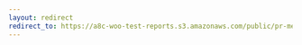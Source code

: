 ```yaml
---
layout: redirect
redirect_to: https://a8c-woo-test-reports.s3.amazonaws.com/public/pr-merge/40280/e2e/index.html
---
```

